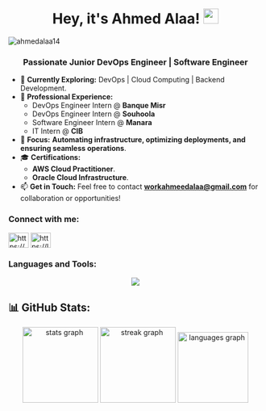   <h1 align="center"> Hey, it's Ahmed Alaa! <img src="https://github.com/TheDudeThatCode/TheDudeThatCode/blob/master/Assets/Hi.gif" width="30" height="30"></img> </h1>
<p align="left"> <img src="https://komarev.com/ghpvc/?username=ahmedalaa14&label=Profile%20views&color=0e75b6&style=flat" alt="ahmedalaa14" /> </p>
<h3 align="center"> Passionate Junior DevOps Engineer | Software Engineer  </h3>

- 🚀 **Currently Exploring:** DevOps | Cloud Computing | Backend Development.
- 💼 **Professional Experience:**
   - DevOps Engineer Intern @ **Banque Misr**
   - DevOps Engineer Intern @ **Souhoola**
   - Software Engineer Intern @ **Manara**
   -  IT Intern @ **CIB**
- 🔧 **Focus:** **Automating infrastructure, optimizing deployments, and ensuring seamless operations**.
- 🎓 **Certifications:**
  - **AWS Cloud Practitioner**.
  - **Oracle Cloud Infrastructure**.
- 📫 **Get in Touch:** Feel free to contact **workahmeedalaa@gmail.com** for collaboration or opportunities!
<h3 align="left">Connect with me:</h3>
<p align="left">
<a href="https://www.linkedin.com/in/ahmeed-alaa/" target="blank"><img align="center" src="https://raw.githubusercontent.com/rahuldkjain/github-profile-readme-generator/master/src/images/icons/Social/linked-in-alt.svg" alt="https://www.linkedin.com/in/ahmeed-alaa/" height="30" width="40" /></a>
<a href="https://leetcode.com/ahmedalaa14/" target="blank"><img align="center" src="https://raw.githubusercontent.com/rahuldkjain/github-profile-readme-generator/master/src/images/icons/Social/leet-code.svg" alt="https://leetcode.com/ahmedalaa14/" height="30" width="40" /></a>
</p>

<h3 align="left">Languages and Tools:</h3>
<p align="center">
  <a href="https://skillicons.dev">
    <img src="https://skillicons.dev/icons?i=aws,azure,gcp,bash,py,cpp,java,html,css,js,nodejs,go,linux,redhat,gitlab,git,github,nginx,obsidian,mysql,mongodb,docker,kubernetes,openshift,jenkins,githubactions,ansible,terraform,prometheus,grafana &perline=11" />
  </a>
</p>


## 📊 GitHub Stats:
<div align="center">
  <img src="https://github-readme-stats.vercel.app/api?username=ahmedalaa14&hide_title=false&hide_rank=false&show_icons=true&include_all_commits=true&count_private=true&disable_animations=false&theme=dark&locale=en&hide_border=false&order=1" height="150" alt="stats graph" /> 
    <img src="https://streak-stats.demolab.com?user=ahmedalaa14&locale=en&mode=daily&theme=dark&hide_border=false&border_radius=5&order=3" height="150" alt="streak graph" />
  <img src="https://github-readme-stats.vercel.app/api/top-langs?username=ahmedalaa14&locale=en&hide_title=false&layout=compact&card_width=320&langs_count=5&theme=dark&hide_border=false&order=2" height="140" alt="languages graph" />
</div>

